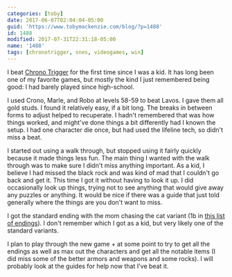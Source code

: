 ```yaml
---
categories: [toby]
date: 2017-06-07T02:04:04-05:00
guid: 'https://www.tobymackenzie.com/blog/?p=1488'
id: 1488
modified: 2017-07-31T22:31:18-05:00
name: '1488'
tags: [chronotrigger, snes, videogames, win]
---
```


I beat [Chrono Trigger](https://en.wikipedia.org/wiki/Chrono_trigger) for the first time since I was a kid.  It has long been one of my favorite games, but mostly the kind I just remembered being good:  I had barely played since high-school.<!--more--> 

I used Crono, Marle, and Robo at levels 58-59 to beat Lavos.  I gave them all gold studs.  I found it relatively easy, if a bit long.  The breaks in between forms to adjust helped to recuperate.  I hadn't remembered that was how things worked, and might've done things a bit differently had I known the setup.  I had one character die once, but had used the lifeline tech, so didn't miss a beat.

I started out using a walk through, but stopped using it fairly quickly because it made things less fun.  The main thing I wanted with the walk through was to make sure I didn't miss anything important.  As a kid, I believe I had missed the black rock and was kind of mad that I couldn't go back and get it.  This time I got it without having to look it up.  I did occasionally look up things, trying not to see anything that would give away any puzzles or anything.  It would be nice if there was a guide that just told generally where the things are you don't want to miss.

I got the standard ending with the mom chasing the cat variant (1b in [this list of endings](http://chrono.wikia.com/wiki/List_of_Chrono_Trigger_endings)).  I don't remember which I got as a kid, but very likely one of the standard variants.

I plan to play through the new game + at some point to try to get all the endings as well as max out the characters and get all the notable items (I did miss some of the better armors and weapons and some rocks).  I will probably look at the guides for help now that I've beat it.
